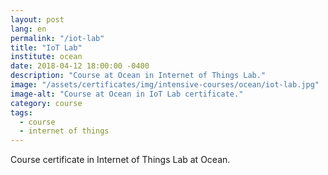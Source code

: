```yaml
---
layout: post
lang: en
permalink: "/iot-lab"
title: "IoT Lab"
institute: ocean
date: 2018-04-12 18:00:00 -0400
description: "Course at Ocean in Internet of Things Lab."
image: "/assets/certificates/img/intensive-courses/ocean/iot-lab.jpg"
image-alt: "Course at Ocean in IoT Lab certificate."
category: course
tags:
  - course
  - internet of things
---
```


Course certificate in Internet of Things Lab at Ocean.
